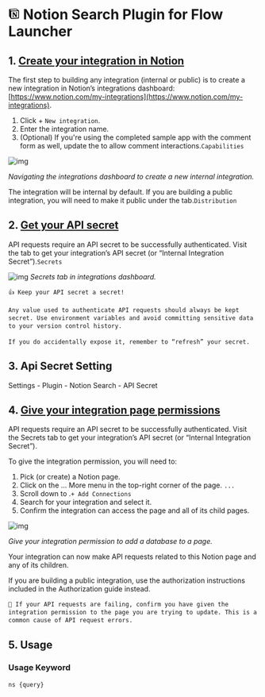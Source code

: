 # <img src="icons/notion-icon.png" style="width:23px;"/> Notion Search Plugin for Flow Launcher

## 1. [Create your integration in Notion](https://developers.notion.com/docs/create-a-notion-integration#getting-started)

The first step to building any integration (internal or public) is to create a new integration in Notion’s integrations dashboard: [https://www.notion.com/my-integrations](https://www.notion.com/my-integrations).

1. Click + `New integration`.
2. Enter the integration name.
3. (Optional) If you're using the completed sample app with the comment form as well, update the to allow comment interactions.`Capabilities`

![img](https://files.readme.io/90c7d2e-integration.gif)

*Navigating the integrations dashboard to create a new internal integration.*

The integration will be internal by default. If you are building a public integration, you will need to make it public under the tab.`Distribution`

## 2. [Get your API secret](https://developers.notion.com/docs/create-a-notion-integration#get-your-api-secret)

API requests require an API secret to be successfully authenticated. Visit the tab to get your integration’s API secret (or “Internal Integration Secret”).`Secrets`

![img](https://files.readme.io/7c0f08c-secret.png)
*Secrets tab in integrations dashboard.*

```
👍 Keep your API secret a secret!

Any value used to authenticate API requests should always be kept secret. Use environment variables and avoid committing sensitive data to your version control history.

If you do accidentally expose it, remember to “refresh” your secret.
```

## 3. Api Secret Setting

Settings - Plugin - Notion Search - API Secret

## 4. [Give your integration page permissions](https://developers.notion.com/docs/create-a-notion-integration#give-your-integration-page-permissions)

API requests require an API secret to be successfully authenticated. Visit the Secrets tab to get your integration’s API secret (or “Internal Integration Secret”).

To give the integration permission, you will need to:

1. Pick (or create) a Notion page.
2. Click on the ... More menu in the top-right corner of the page. `...`
3. Scroll down to .`+ Add Connections`
4. Search for your integration and select it.
5. Confirm the integration can access the page and all of its child pages.

![img](https://files.readme.io/fefc809-permissions.gif)

*Give your integration permission to add a database to a page.*

Your integration can now make API requests related to this Notion page and any of its children.

If you are building a public integration, use the authorization instructions included in the Authorization guide instead.

```
🚧 If your API requests are failing, confirm you have given the integration permission to the page you are trying to update. This is a common cause of API request errors.
```

## 5. Usage

### Usage Keyword

```
ns {query}
```
